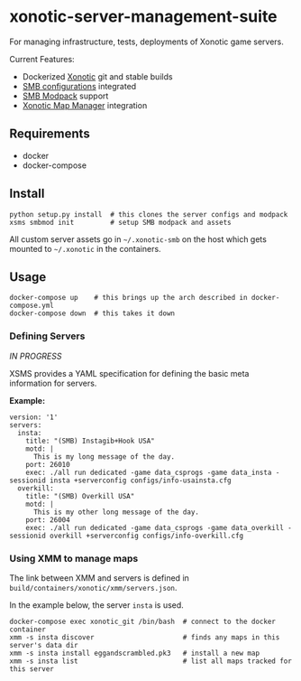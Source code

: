 # xonotic-server-management-suite

For managing infrastructure, tests, deployments of Xonotic game servers.

Current Features:

- Dockerized [Xonotic](http://xonotic.org) git and stable builds 
- [SMB configurations](https://github.com/MarioSMB/smb-servers) integrated
- [SMB Modpack](https://github.com/MarioSMB/modpack) support
- [Xonotic Map Manager](https://github.com/z/xonotic-map-manager) integration

## Requirements

* docker
* docker-compose

## Install

```
python setup.py install  # this clones the server configs and modpack
xsms smbmod init         # setup SMB modpack and assets
```

All custom server assets go in `~/.xonotic-smb` on the host which gets mounted
to `~/.xonotic` in the containers.

## Usage

```
docker-compose up    # this brings up the arch described in docker-compose.yml
docker-compose down  # this takes it down
```

### Defining Servers

*IN PROGRESS*

XSMS provides a YAML specification for defining the basic meta information for servers.

**Example:**

```
version: '1'
servers:
  insta:
    title: "(SMB) Instagib+Hook USA"
    motd: |
      This is my long message of the day.
    port: 26010
    exec: ./all run dedicated -game data_csprogs -game data_insta -sessionid insta +serverconfig configs/info-usainsta.cfg
  overkill:
    title: "(SMB) Overkill USA"
    motd: |
      This is my other long message of the day.
    port: 26004
    exec: ./all run dedicated -game data_csprogs -game data_overkill -sessionid overkill +serverconfig configs/info-overkill.cfg
```

### Using XMM to manage maps

The link between XMM and servers is defined in `build/containers/xonotic/xmm/servers.json`.

In the example below, the server `insta` is used.

```
docker-compose exec xonotic_git /bin/bash  # connect to the docker container
xmm -s insta discover                      # finds any maps in this server's data dir
xmm -s insta install eggandscrambled.pk3   # install a new map
xmm -s insta list                          # list all maps tracked for this server
```
